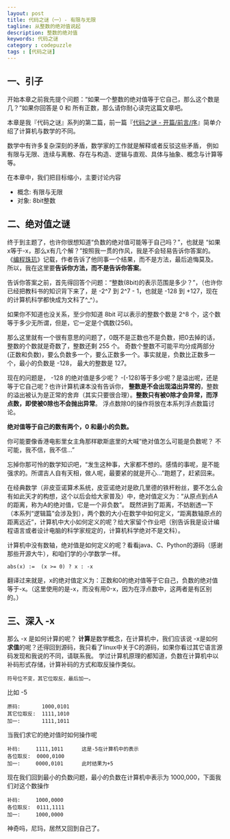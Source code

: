 ```yaml
---
layout: post
title: 代码之谜（一）- 有限与无限
tagline: 从整数的绝对值说起
description: 整数的绝对值
keywords: 代码之谜
category : codepuzzle
tags : [代码之谜]
---
```


## 一、引子

开始本章之前我先提个问题：“如果一个整数的绝对值等于它自己，那么这个数是几？”如果你回答是 0 和 所有正数，那么请你耐心读完这篇文章吧。

本章是我『代码之谜』系列的第二篇，前一篇『[代码之谜 - 开篇/前言/序](http://justjavac.com/codepuzzle/2012/09/25/codepuzzle-introduction.html)』简单介绍了计算机与数学的不同。

数学中有许多复杂深刻的矛盾，数学家的工作就是解释或者反驳这些矛盾，
例如有限与无限、连续与离散、存在与构造、逻辑与直观、具体与抽象、概念与计算等等。

在本章中，我们把目标缩小，主要讨论内容

<ul>
<li>概念: 有限与无限</li>
<li>对象: 8bit整数</li>
</ul>

## 二、绝对值之谜

终于到主题了，也许你很想知道“负数的绝对值可能等于自己吗？”，也就是 “如果x等于-x，那么x有几个解？”按照我一贯的作风，我是不会轻易告诉你答案的。
《[编程珠玑](http://t.cn/zlTj6tz)》记载，作者告诉了他同事一个结果，而不是方法，最后追悔莫及。
所以，我在这里要**告诉你方法，而不是告诉你答案**。

告诉你答案之前，首先得回答个问题：“整数(8bit)的表示范围是多少？”，（也许你已经把教科书的知识背下来了，是 -2^7 到 2^7 - 1，也就是 -128 到 +127，现在的计算机科学都快成为文科了^_^）。

如果你不知道也没关系，至少你知道 8bit 可以表示的整数个数是 2^8 个，这个数等于多少无所谓，但是，它一定是个偶数(256)。

那么这里就有一个很有意思的问题了，0既不是正数也不是负数，把0去掉的话，整数的个数就是奇数了，整数还剩 255 个。
奇数个整数不可能平均分成两部分(正数和负数)，要么负数多一个，要么正数多一个。事实就是，负数比正数多一个，最小的负数是 -128， 最大的整数是 127。

现在的问题是， -128 的绝对值是多少呢？ -(-128)等于多少呢？是溢出呢，还是等于它自己呢？也许计算机课本没有告诉你，
**整数是不会出现溢出异常的**，整数的溢出被认为是正常的舍弃（其实只要很合理）。**整数只有被0除才会异常，而浮点数，即使被0除也不会抛出异常**。
浮点数除0的操作将放在本系列浮点数篇讨论。

**绝对值等于自己的数有两个，0 和最小的负数。**

你可能要像香港电影里女主角那样歇斯底里的大喊“绝对值怎么可能是负数呢？ 不可能，我不信，我不信…”

忘掉你那可怜的数学知识吧，“发生这种事，大家都不想的。感情的事呢，是不能强求的。所谓吉人自有天相，做人呢，最要紧的就是开心…”跑题了，赶紧回来。

在经典数学（非皮亚诺算术系统，皮亚诺绝对是欧几里德的铁杆粉丝，要不怎么会有如此天才的构想，这个以后会给大家普及）中，绝对值定义为：“从原点到点A的距离，称为A的绝对值，它是一个非负数”。
既然讲到了距离，不妨剧透一下（本系列“逻辑篇”会涉及到），两个数的大小在数学中如何定义，“距离数轴原点的距离远近”，计算机中大小如何定义的呢？给大家留个作业吧（别告诉我是设计编程语言或者设计电脑的科学家规定的，计算机科学绝对不是文科）。

计算机中没有数轴，绝对值是如何定义的呢？看看java、C、Python的源码（感谢那些开源大牛），和咱们学的小学数学一样。

    abs(x) :=  (x >= 0) ? x : -x

翻译过来就是，x的绝对值定义为：正数和0的绝对值等于它自己，负数的绝对值等于-x。（这里使用的是-x，而没有用0-x，因为在浮点数中，这两者是有区别的。）

## 三、深入 -x

那么 -x 是如何计算的呢？ **计算**是数学概念，在计算机中，我们应该说 -x是如何**求值**的呢？还得回到源码，我只看了linux中关于C的源码，如果你看过其它语言源码发现和我说的不同，请联系我。
学过计算机原理的都知道，负数在计算机中以补码形式存储，计算补码的方式和取反操作类似。

    符号位不变，其它位取反，最后加一。

比如 -5

    原码:       1000,0101
    其它位取反:  1111,1010
    加一:       1111,1011

当我们求它的绝对值时如何操作呢

    补码:     1111,1011      这是-5在计算机中的表示
    各位取反:  0000,0100
    加一:     0000,0101      此时结果为+5

现在我们回到最小的负数问题，最小的负数在计算机中表示为 1000,000，下面我们对这个数操作

    补码:     1000,0000
    各位取反:  0111,1111
    加一:     1000,0000

神奇吗，尼玛，居然又回到自己了。
